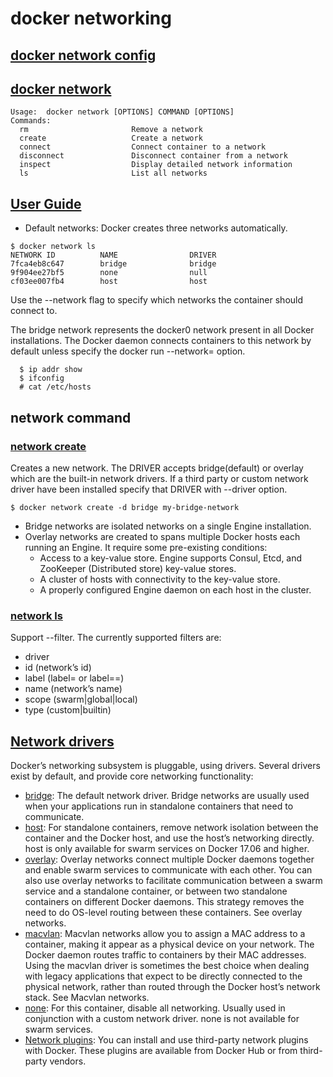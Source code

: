 # docker networking

## [docker network config](https://docs.docker.com/network/)

## [docker network](https://docs.docker.com/engine/reference/commandline/network/)
```
Usage:  docker network [OPTIONS] COMMAND [OPTIONS]
Commands:
  rm                       Remove a network
  create                   Create a network
  connect                  Connect container to a network
  disconnect               Disconnect container from a network
  inspect                  Display detailed network information
  ls                       List all networks
```

## [User Guide](https://docs.docker.com/v17.09/engine/userguide/networking/)
- Default networks: Docker creates three networks automatically. 
```
$ docker network ls
NETWORK ID          NAME                DRIVER
7fca4eb8c647        bridge              bridge
9f904ee27bf5        none                null
cf03ee007fb4        host                host
```
Use the --network flag to specify which networks the container should connect to.

The bridge network represents the docker0 network present in all Docker installations. The Docker daemon connects containers to this network by default unless specify the docker run --network=<NETWORK> option.
```
  $ ip addr show
  $ ifconfig
  # cat /etc/hosts
```

## network command

### [network create](https://docs.docker.com/engine/reference/commandline/network_create/)
Creates a new network. The DRIVER accepts bridge(default) or overlay which are the built-in network drivers. If a third party or custom network driver have been installed specify that DRIVER with --driver option.
```
$ docker network create -d bridge my-bridge-network
```
- Bridge networks are isolated networks on a single Engine installation. 
- Overlay networks are created to spans multiple Docker hosts each running an Engine. It require some pre-existing conditions:
    - Access to a key-value store. Engine supports Consul, Etcd, and ZooKeeper (Distributed store) key-value stores.
    - A cluster of hosts with connectivity to the key-value store.
    - A properly configured Engine daemon on each host in the cluster.

### [network ls](https://docs.docker.com/engine/reference/commandline/network_ls/)
Support --filter. The currently supported filters are:
- driver
- id (network’s id)
- label (label=<key> or label=<key>=<value>)
- name (network’s name)
- scope (swarm|global|local)
- type (custom|builtin)
  
## [Network drivers](https://docs.docker.com/network/)
Docker’s networking subsystem is pluggable, using drivers. Several drivers exist by default, and provide core networking functionality:
- [bridge](https://docs.docker.com/network/bridge/): The default network driver. Bridge networks are usually used when your applications run in standalone containers that need to communicate. 
- [host](https://docs.docker.com/network/host/): For standalone containers, remove network isolation between the container and the Docker host, and use the host’s networking directly. host is only available for swarm services on Docker 17.06 and higher.
- [overlay](https://docs.docker.com/network/overlay/): Overlay networks connect multiple Docker daemons together and enable swarm services to communicate with each other. You can also use overlay networks to facilitate communication between a swarm service and a standalone container, or between two standalone containers on different Docker daemons. This strategy removes the need to do OS-level routing between these containers. See overlay networks.
- [macvlan](https://docs.docker.com/network/macvlan/): Macvlan networks allow you to assign a MAC address to a container, making it appear as a physical device on your network. The Docker daemon routes traffic to containers by their MAC addresses. Using the macvlan driver is sometimes the best choice when dealing with legacy applications that expect to be directly connected to the physical network, rather than routed through the Docker host’s network stack. See Macvlan networks.
- [none](https://docs.docker.com/network/none/): For this container, disable all networking. Usually used in conjunction with a custom network driver. none is not available for swarm services. 
- [Network plugins](https://hub.docker.com/search?category=network&q=&type=plugin): You can install and use third-party network plugins with Docker. These plugins are available from Docker Hub or from third-party vendors. 
